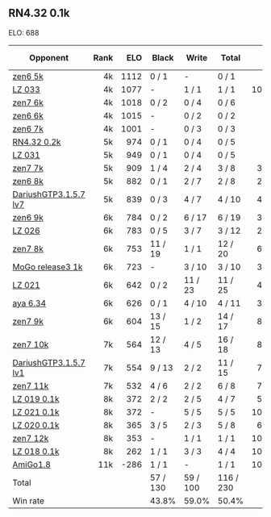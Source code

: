 ## RN4.32 0.1k ##

ELO: 688

Opponent | Rank | ELO | Black | Write | Total | Win rate
---------|-----:|----:|-------|-------|-------|-------:
[zen6 5k](zen6%205k.md) | 4k | 1112 | 0 / 1 | - | 0 / 1 | 0.0%
[LZ 033](LZ%20033.md) | 4k | 1077 | - | 1 / 1 | 1 / 1 | 100.0%
[zen7 6k](zen7%206k.md) | 4k | 1018 | 0 / 2 | 0 / 4 | 0 / 6 | 0.0%
[zen6 6k](zen6%206k.md) | 4k | 1015 | - | 0 / 2 | 0 / 2 | 0.0%
[zen6 7k](zen6%207k.md) | 4k | 1001 | - | 0 / 3 | 0 / 3 | 0.0%
[RN4.32 0.2k](RN4.32%200.2k.md) | 5k | 974 | 0 / 1 | 0 / 4 | 0 / 5 | 0.0%
[LZ 031](LZ%20031.md) | 5k | 949 | 0 / 1 | 0 / 4 | 0 / 5 | 0.0%
[zen7 7k](zen7%207k.md) | 5k | 909 | 1 / 4 | 2 / 4 | 3 / 8 | 37.5%
[zen6 8k](zen6%208k.md) | 5k | 882 | 0 / 1 | 2 / 7 | 2 / 8 | 25.0%
[DariushGTP3.1.5.7 lv7](DariushGTP3.1.5.7%20lv7.md) | 5k | 839 | 0 / 3 | 4 / 7 | 4 / 10 | 40.0%
[zen6 9k](zen6%209k.md) | 6k | 784 | 0 / 2 | 6 / 17 | 6 / 19 | 31.6%
[LZ 026](LZ%20026.md) | 6k | 783 | 0 / 5 | 3 / 7 | 3 / 12 | 25.0%
[zen7 8k](zen7%208k.md) | 6k | 753 | 11 / 19 | 1 / 1 | 12 / 20 | 60.0%
[MoGo release3 1k](MoGo%20release3%201k.md) | 6k | 723 | - | 3 / 10 | 3 / 10 | 30.0%
[LZ 021](LZ%20021.md) | 6k | 642 | 0 / 2 | 11 / 23 | 11 / 25 | 44.0%
[aya 6.34](aya%206.34.md) | 6k | 626 | 0 / 1 | 4 / 10 | 4 / 11 | 36.4%
[zen7 9k](zen7%209k.md) | 6k | 604 | 13 / 15 | 1 / 2 | 14 / 17 | 82.4%
[zen7 10k](zen7%2010k.md) | 7k | 564 | 12 / 13 | 4 / 5 | 16 / 18 | 88.9%
[DariushGTP3.1.5.7 lv1](DariushGTP3.1.5.7%20lv1.md) | 7k | 554 | 9 / 13 | 2 / 2 | 11 / 15 | 73.3%
[zen7 11k](zen7%2011k.md) | 7k | 532 | 4 / 6 | 2 / 2 | 6 / 8 | 75.0%
[LZ 019 0.1k](LZ%20019%200.1k.md) | 8k | 372 | 2 / 2 | 2 / 5 | 4 / 7 | 57.1%
[LZ 021 0.1k](LZ%20021%200.1k.md) | 8k | 372 | - | 5 / 5 | 5 / 5 | 100.0%
[LZ 020 0.1k](LZ%20020%200.1k.md) | 8k | 365 | 3 / 5 | 2 / 3 | 5 / 8 | 62.5%
[zen7 12k](zen7%2012k.md) | 8k | 353 | - | 1 / 1 | 1 / 1 | 100.0%
[LZ 018 0.1k](LZ%20018%200.1k.md) | 8k | 262 | 1 / 1 | 3 / 3 | 4 / 4 | 100.0%
[AmiGo1.8](AmiGo1.8.md) | 11k | -286 | 1 / 1 | - | 1 / 1 | 100.0%
Total | | | 57 / 130 | 59 / 100 | 116 / 230 | 
Win rate| | | 43.8% | 59.0% | 50.4% | 
